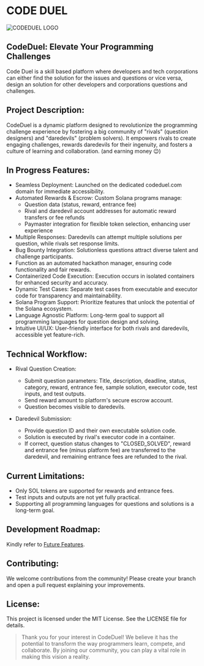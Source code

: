 # CODE DUEL

![CODEDUEL LOGO](https://raw.githubusercontent.com/Javadyakuza/codeduel_backend/server/public/codu_l.png)


## CodeDuel: Elevate Your Programming Challenges


Code Duel is a skill based platform where developers and tech corporations can either find the solution for the issues and questions or vice versa, design an solution for other developers and corporations questions and challenges.


## Project Description:

CodeDuel is a dynamic platform designed to revolutionize the programming challenge experience by fostering a big community of "rivals" (question designers) and "daredevils" (problem solvers). It empowers rivals to create engaging challenges, rewards daredevils for their ingenuity, and fosters a culture of learning and collaboration. (and earning money 😉)

## In Progress Features:

- Seamless Deployment: Launched on the dedicated codeduel.com domain for immediate accessibility.
- Automated Rewards & Escrow: Custom Solana programs manage:
    - Question data (status, reward, entrance fee)
    - Rival and daredevil account addresses for automatic reward transfers or fee refunds
    - Paymaster integration for flexible token selection, enhancing user experience
- Multiple Responses: Daredevils can attempt multiple solutions per question, while rivals set response limits.
- Bug Bounty Integration: Solutionless questions attract diverse talent and challenge participants.
- Function as an automated hackathon manager, ensuring code functionality and fair rewards.
- Containerized Code Execution: Execution occurs in isolated containers for enhanced security and accuracy.
- Dynamic Test Cases: Separate test cases from executable and executor code for transparency and maintainability.
- Solana Program Support: Prioritize features that unlock the potential of the Solana ecosystem.
- Language Agnostic Platform: Long-term goal to support all programming languages for question design and solving.
- Intuitive UI/UX: User-friendly interface for both rivals and daredevils, accessible yet feature-rich.

## Technical Workflow:

- Rival Question Creation:
    - Submit question parameters: Title, description, deadline, status, category, reward, entrance fee, sample solution, executor code, test inputs, and test outputs.
    - Send reward amount to platform's secure escrow account.
    - Question becomes visible to daredevils.
    
- Daredevil Submission:
    - Provide question ID and their own executable solution code.
    - Solution is executed by rival's executor code in a container.
    - If correct, question status changes to "CLOSED_SOLVED", reward and entrance fee (minus platform fee) are transferred to the daredevil, and remaining entrance fees are refunded to the rival.

## Current Limitations:

- Only SOL tokens are supported for rewards and entrance fees.
- Test inputs and outputs are not yet fully practical.
- Supporting all programming languages for questions and solutions is a long-term goal.

## Development Roadmap:

Kindly refer to [Future Features](./future_features.md).

## Contributing:

We welcome contributions from the community! Please create your branch and open a pull request explaining your improvements.

## License:

This project is licensed under the MIT License. See the LICENSE file for details.



> Thank you for your interest in CodeDuel! We believe it has the potential to transform the way programmers learn, compete, and collaborate. By joining our community, you can play a vital role in making this vision a reality.
